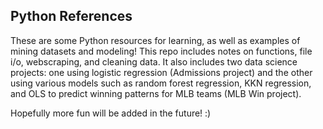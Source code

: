 ## Python References

These are some Python resources for learning, as well as examples of mining datasets and modeling!
This repo includes notes on functions, file i/o, webscraping, and cleaning data. It also includes two data science projects: one using logistic regression (Admissions project) and the other using various models such as random forest regression, KKN regression, and OLS to predict winning patterns for MLB teams (MLB Win project).

Hopefully more fun will be added in the future! :)
